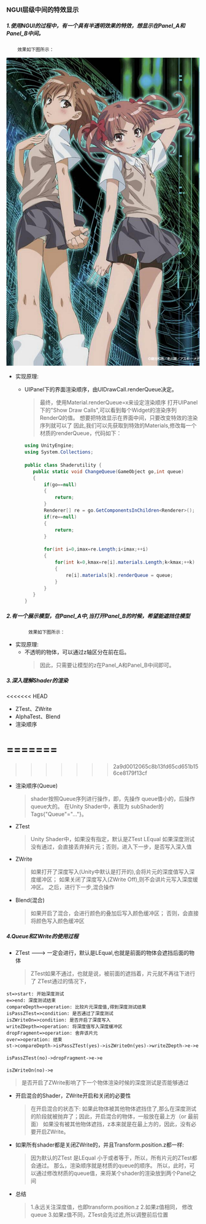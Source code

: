 ### NGUI层级中间的特效显示

##### 1.使用NGUI的过程中，有一个具有**半透明**效果的特效，想显示在Panel_A和Panel_B中间。

        效果如下图所示：
![](img/test2.jpg)
        
  - 实现原理:
  
    - UIPanel下的界面渲染顺序，由UIDrawCall.renderQueue决定。
        >最终，使用Material.renderQueue=x来设定渲染顺序
         打开UIPanel下的"Show Draw Calls",可以看到每个Widget的渲染序列 RenderQ的值。
         想要把特效显示在界面中间，只要改变特效的渲染序列就可以了
         因此,我们可以先获取到特效的Materials,修改每一个材质的renderQueue，代码如下：

         ```c#
        using UnityEngine;
        using System.Collections;

        public class Shaderutility {
            public static void ChangeQueue(GameObject go,int queue)
            {
                if(go==null)
                {
                    return;
                }
                Renderer[] re = go.GetComponentsInChildren<Renderer>();
                if(re==null)
                {
                    return;
                }

                for(int i=0,imax=re.Length;i<imax;++i)
                {
                    for(int k=0,kmax=re[i].materials.Length;k<kmax;++k)
                    {
                        re[i].materials[k].renderQueue = queue;
                    }
                }
            }
        }
         ```
    
##### 2.有一个展示模型，在Panel_A中,当打开Panel_B的时候，希望能遮挡住模型
            效果如下图所示：

  - 实现原理:
      - 不透明的物体，可以通过z轴区分在前在后。
          >因此，只需要让模型的z在Panel_A和Panel_B中间即可。



##### 3.深入理解Shader的渲染
<<<<<<< HEAD
 - ZTest、ZWrite   
 - AlphaTest、Blend
 - 渲染顺序


=======
=======
>>>>>>> 2a9d0012065c8b13fd65cd651b156ce8179f13cf
 - 渲染顺序(Queue)
     > shader按照Queue序列进行操作，即，先操作 queue值小的，后操作queue大的。
     > 在Unity Shader中，表现为 subShader的Tags{"Queue"="..."}。
 - ZTest
     > Unity Shader中，如果没有指定，默认是ZTest LEqual
     > 如果深度测试没有通过，会直接丢弃掉片元；否则，进入下一步，是否写入深入值
 - ZWrite   
     > 如果打开了深度写入(Unity中默认是打开的),会将片元的深度值写入深度缓冲区；
     > 如果关闭了深度写入(ZWrite Off),则不会讲片元写入深度缓冲区。
     > 之后，进行下一步,混合操作
 - Blend(混合)
     > 如果开启了混合，会进行颜色的叠加后写入颜色缓冲区；
     > 否则，会直接将颜色写入颜色缓冲区




##### 4.Queue和ZWrite的使用过程

   - ZTest   ---> 一定会进行，默认是LEqual,也就是前面的物体会遮挡后面的物体
      > ZTest如果不通过，也就是说，被前面的遮挡着，片元就不再往下进行了
      > ZTest通过的情况下，

```flow
st=>start: 开始深度测试
e=>end: 深度测试结束
compareDepth=>operation: 比较片元深度值,得到深度测试结果
isPassZTest=>condition: 是否通过了深度测试
isZWriteOn=>condition: 是否开启了深度写入
writeZDepth=>operation: 将深度值写入深度缓冲区
dropFragment=>operation: 舍弃该片元
over=>operation: 结束
st->compareDepth->isPassZTest(yes)->isZWriteOn(yes)->writeZDepth->e->e

isPassZTest(no)->dropFragment->e->e

isZWriteOn(no)->e

```

 > 是否开启了ZWrite影响了下一个物体渲染时候的深度测试是否能够通过


  - 开启混合的Shader，ZWrite开启和关闭的必要性
    > 在开启混合的状态下:
    > 如果此物体被其他物体遮挡住了,那么在深度测试的阶段就被抛弃了；因此，开启混合的物体，一般放在最上方（or 最前面）
    > 如果没有被其他物体遮挡，z本来就是在最上方的，因此，没有必要开启ZWrite。

  - 如果所有shader都是关闭ZWrite的，并且Transform.position.z都一样:
    > 因为默认的ZTest 是LEqual 小于或者等于，所以，所有片元的ZTest都会通过。
    > 那么，渲染顺序就是材质的queue的顺序。
    > 所以，此时，可以通过修改材质的queue值，来将某个shader的渲染放到两个Panel之间
 

 - 总结
    > 1.永远关注深度值，也即transform.position.z
    > 2.如果z值相同， 修改queue
    > 3.如果z值不同，ZTest会先过滤,所以调整前后位置

